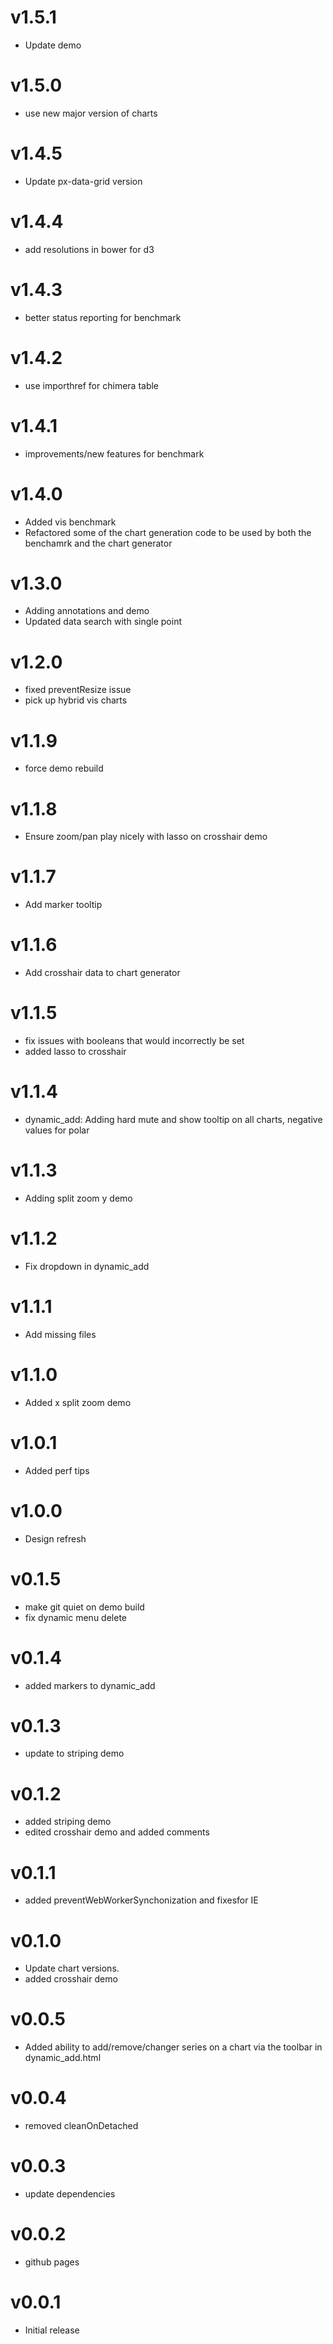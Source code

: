 v1.5.1
==================
* Update demo

v1.5.0
==================
* use new major version of charts

v1.4.5
==================
* Update px-data-grid version

v1.4.4
==================
* add resolutions in bower for d3

v1.4.3
==================
* better status reporting for benchmark

v1.4.2
==================
* use importhref for chimera table

v1.4.1
==================
* improvements/new features for benchmark

v1.4.0
==================
* Added vis benchmark
* Refactored some of the chart generation code to be used by both the benchamrk and the chart generator

v1.3.0
==================
* Adding annotations and demo
* Updated data search with single point

v1.2.0
==================
* fixed preventResize issue
* pick up hybrid vis charts

v1.1.9
==================
* force demo rebuild

v1.1.8
==================
* Ensure zoom/pan play nicely with lasso on crosshair demo

v1.1.7
==================
* Add marker tooltip

v1.1.6
==================
* Add crosshair data to chart generator

v1.1.5
==================
* fix issues with booleans that would incorrectly be set
* added lasso to crosshair

v1.1.4
==================
* dynamic_add: Adding hard mute and show tooltip on all charts, negative values for polar

v1.1.3
==================
* Adding split zoom y demo

v1.1.2
==================
* Fix dropdown in dynamic_add

v1.1.1
==================
* Add missing files

v1.1.0
==================
* Added x split zoom demo

v1.0.1
==================
* Added perf tips

v1.0.0
==================
* Design refresh

v0.1.5
==================
* make git quiet on demo build
* fix dynamic menu delete

v0.1.4
==================
* added markers to dynamic_add

v0.1.3
==================
* update to striping demo

v0.1.2
==================
* added striping demo
* edited crosshair demo and added comments

v0.1.1
==================
* added preventWebWorkerSynchonization and fixesfor IE

v0.1.0
==================
* Update chart versions.
* added crosshair demo

v0.0.5
==================
* Added ability to add/remove/changer series on a chart via the toolbar in dynamic_add.html

v0.0.4
==================
* removed cleanOnDetached

v0.0.3
==================
* update dependencies

v0.0.2
==================
* github pages

v0.0.1
==================
* Initial release
